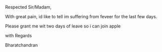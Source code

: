 Respected Sir/Madam,

With great pain, id like to tell im suffering from feveer for the last few days.

Please grant me wit two days of leave so i can join apple

with Regards

Bharatchandran
